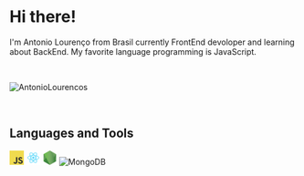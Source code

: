 # Hi there!
I'm Antonio Lourenço from Brasil currently FrontEnd devoloper and learning about BackEnd. My favorite language programming is JavaScript.

<br />

![AntonioLourencos](https://camo.githubusercontent.com/4d9d1edcb6d14279ebed8c78502e6f5eef79e13a23e045a076ba96fb5d43ffb7/68747470733a2f2f6769746875622d726561646d652d73746174732e76657263656c2e6170702f6170693f757365726e616d653d416e746f6e696f4c6f7572656e636f732673686f775f69636f6e733d74727565)

<br />

## Languages and Tools
<div>
  <img height="25" src="https://raw.githubusercontent.com/github/explore/80688e429a7d4ef2fca1e82350fe8e3517d3494d/topics/javascript/javascript.png" alt="JavaScript" />
  <img height="25" src="https://raw.githubusercontent.com/github/explore/80688e429a7d4ef2fca1e82350fe8e3517d3494d/topics/react/react.png" alt="ReactJS" />
  <img height="25" src="https://raw.githubusercontent.com/github/explore/80688e429a7d4ef2fca1e82350fe8e3517d3494d/topics/nodejs/nodejs.png" alt="NodeJS" />
  <img height="25" src="https://avatars.githubusercontent.com/u/45120?s=200&v=4" alt="MongoDB" />
</div>

